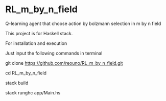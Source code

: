 # RL_m_by_n_field
Q-learning agent that choose action by bolzmann selection in m by n field

This project is for Haskell stack.
 
 
For installation and execution


Just input the following commands in terminal

git clone https://github.com/reouno/RL_m_by_n_field.git

cd RL_m_by_n_field

stack build

stack runghc app/Main.hs
